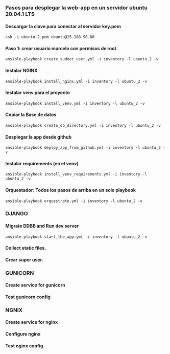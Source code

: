 ### Pasos para desplegar la web-app en un servidor ubuntu 20.04.1 LTS 

#### Descargar la clave para conectar al servidor key.pem
```
ssh -i ubuntu-2.pem ubuntu@15.188.90.80
```
#### Paso 1: crear usuario marcelo con permisos de root.

```commandline
ansible-playbook create_sudoer_user.yml -i inventory -l ubuntu_2 -v
```
#### Instalar NGINX
```commandline
ansible-playbook install_nginx.yml -i inventory -l ubuntu_2 -v
```
#### Instalar venv para el proyecto
```commandline
ansible-playbook install_venv.yml -i inventory -l ubuntu_2 -v
```
#### Copiar la Base de datos
```commandline
ansible-playbook create_db_directory.yml -i inventory -l ubuntu_2 -v
```
#### Desplegar la app desde github
```commandline
ansible-playbook deploy_app_from_github.yml -i inventory -l ubuntu_2 -v
```
#### Instalar requirements (en el venv)
```commandline
ansible-playbook install_venv_requirements.yml -i inventory -l ubuntu_2 -v
```

#### Orquestador: Todos los pasos de arriba en un solo playbook

```commandline
ansible-playbook orquestrate.yml -i inventory -l ubuntu_2 -v
```

### DJANGO
#### Migrate DDBB and Run dev server
```commandline
ansible-playbook start_the_app.yml -i inventory -l ubuntu_2 -v
```
#### Collect static files.

#### Crear super user.

### GUNICORN
#### Create service for gunicorn
#### Test gunicorn config

### NGNIX
#### Create service for nginx
#### Configure nginx
#### Test nginx config